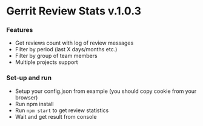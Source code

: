 # Gerrit Review Stats v.1.0.3

### Features
- Get reviews count with log of review messages
- Filter by period (last X days/months etc.)
- Filter by group of team members
- Multiple projects support

### Set-up and run
- Setup your config.json from example (you should copy cookie from your browser)
- Run npm install
- Run `npm start` to get review statistics
- Wait and get result from console
